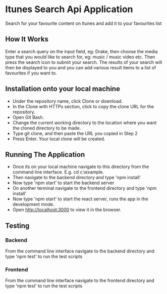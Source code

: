 # Itunes Search Api Application
Search for your favourite content on Itunes
and add it to your favourites list


## How It Works
Enter a search query on the input field, eg: Drake, then choose the media type
that you would like to search for, eg: music / music video etc. Then press
the search icon to submit your search. The results of your search will then
be displayed to you and you can add various result items to a list of favourites
if you want to.


## Installation onto your local machine
* Under the repository name, click Clone or download.
* In the Clone with HTTPs section, click to copy the clone URL for the repository.
* Open Git Bash.
* Change the current working directory to the location where you want the cloned directory to be made.
* Type git clone, and then paste the URL you copied in Step 2
* Press Enter. Your local clone will be created.


## Running The Application
* Once its on your local machine navigate to this directory from the command line interface. E.g. cd c:\example.
* Then navigate to the backend directory and type 'npm install'
* Now type 'npm start' to start the backend server
* On another terminal navigate to the frontend directory and type 'npm install'
* Now type 'npm start' to start the react server, runs the app in the development mode.
* Open [http://localhost:3000](http://localhost:3000) to view it in the browser.

## Testing

### Backend
 From the command line interface navigate to the backend directory and  type 'npm test'
 to run the test scripts

### Frontend
From the command line interface navigate to the frontend directory and  type 'npm test'
to run the test scripts


